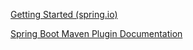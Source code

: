 [Getting Started (spring.io)](https://docs.spring.io/spring-boot/docs/current/reference/html/getting-started.html#getting-started.first-application.gradle)

[Spring Boot Maven Plugin Documentation](https://docs.spring.io/spring-boot/docs/3.2.4/maven-plugin/reference/htmlsingle/#getting-started)

